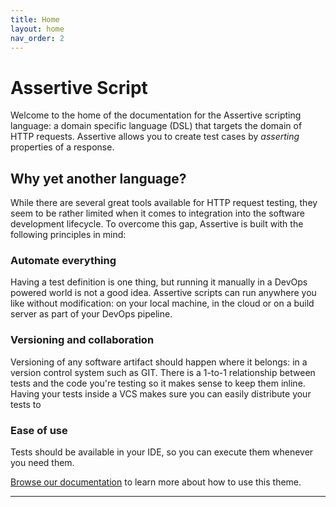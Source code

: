 ```yaml
---
title: Home
layout: home
nav_order: 2
---
```


# Assertive Script
Welcome to the home of the documentation for the Assertive scripting language: a domain specific language (DSL) that targets the domain of HTTP requests. Assertive allows you to create test cases by *asserting* properties of a response.

## Why yet another language?
While there are several great tools available for HTTP request testing, they seem to be rather limited when it comes to integration into the software development lifecycle. To overcome this gap, Assertive is built with the following principles in mind:

### Automate everything
Having a test definition is one thing, but running it manually in a DevOps powered world is not a good idea. Assertive scripts can run anywhere you like without modification: on your local machine, in the cloud or on a build server as part of your DevOps pipeline. 

### Versioning and collaboration
Versioning of any software artifact should happen where it belongs: in a version control system such as GIT. There is a 1-to-1 relationship between tests and the code you're testing so it makes sense to keep them inline. Having your tests inside a VCS makes sure you can easily distribute your tests to 

### Ease of use
Tests should be available in your IDE, so you can execute them whenever you need them.

[Browse our documentation][Just the Docs] to learn more about how to use this theme.



----

[^1]: [It can take up to 10 minutes for changes to your site to publish after you push the changes to GitHub](https://docs.github.com/en/pages/setting-up-a-github-pages-site-with-jekyll/creating-a-github-pages-site-with-jekyll#creating-your-site).

[Just the Docs]: https://just-the-docs.github.io/just-the-docs/
[GitHub Pages]: https://docs.github.com/en/pages
[README]: https://github.com/just-the-docs/just-the-docs-template/blob/main/README.md
[Jekyll]: https://jekyllrb.com
[GitHub Pages / Actions workflow]: https://github.blog/changelog/2022-07-27-github-pages-custom-github-actions-workflows-beta/
[use this template]: https://github.com/just-the-docs/just-the-docs-template/generate

